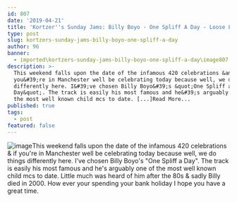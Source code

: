 ```yaml
---
id: 807
date: '2019-04-21'
title: 'Kortzer''s Sunday Jams: Billy Boyo - One Spliff A Day - Loose Lips'
type: post
slug: kortzers-sunday-jams-billy-boyo-one-spliff-a-day
author: 96
banner:
  - imported\kortzers-sunday-jams-billy-boyo-one-spliff-a-day\image807.jpeg
description: >-
  This weekend falls upon the date of the infamous 420 celebrations &amp; if
  you&#39;re in Manchester well be celebrating today because well, we do things
  differently here. I&#39;ve chosen Billy Boyo&#39;s &quot;One Spliff a
  Day&quot;. The track is easily his most famous and he&#39;s arguably one of
  the most well known child mcs to date. [...]Read More...
published: true
tags:
  - post
featured: false
---
```

![image](../imported\kortzers-sunday-jams-billy-boyo-one-spliff-a-day\image807.jpeg)This weekend falls upon the date of the infamous 420 celebrations & if you're in Manchester well be celebrating today because well, we do things differently here. I've chosen Billy Boyo's "One Spliff a Day". The track is easily his most famous and he's arguably one of the most well known child mcs to date. Little much was heard of him after the 80s & sadly Billy died in 2000. How ever your spending your bank holiday I hope you have a great time.